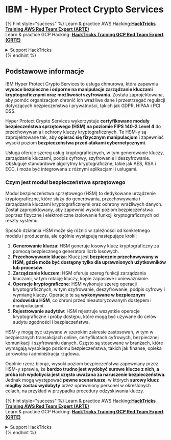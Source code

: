 # IBM - Hyper Protect Crypto Services

{% hint style="success" %}
Learn & practice AWS Hacking:<img src="../../.gitbook/assets/image (1) (1) (1) (1).png" alt="" data-size="line">[**HackTricks Training AWS Red Team Expert (ARTE)**](https://training.hacktricks.xyz/courses/arte)<img src="../../.gitbook/assets/image (1) (1) (1) (1).png" alt="" data-size="line">\
Learn & practice GCP Hacking: <img src="../../.gitbook/assets/image (2) (1).png" alt="" data-size="line">[**HackTricks Training GCP Red Team Expert (GRTE)**<img src="../../.gitbook/assets/image (2) (1).png" alt="" data-size="line">](https://training.hacktricks.xyz/courses/grte)

<details>

<summary>Support HackTricks</summary>

* Check the [**subscription plans**](https://github.com/sponsors/carlospolop)!
* **Join the** 💬 [**Discord group**](https://discord.gg/hRep4RUj7f) or the [**telegram group**](https://t.me/peass) or **follow** us on **Twitter** 🐦 [**@hacktricks\_live**](https://twitter.com/hacktricks_live)**.**
* **Share hacking tricks by submitting PRs to the** [**HackTricks**](https://github.com/carlospolop/hacktricks) and [**HackTricks Cloud**](https://github.com/carlospolop/hacktricks-cloud) github repos.

</details>
{% endhint %}

## Podstawowe informacje

IBM Hyper Protect Crypto Services to usługa chmurowa, która zapewnia **wysoce bezpieczne i odporne na manipulacje zarządzanie kluczami kryptograficznymi oraz możliwości szyfrowania**. Została zaprojektowana, aby pomóc organizacjom chronić ich wrażliwe dane i przestrzegać regulacji dotyczących bezpieczeństwa i prywatności, takich jak GDPR, HIPAA i PCI DSS.

Hyper Protect Crypto Services wykorzystuje **certyfikowane moduły bezpieczeństwa sprzętowego (HSM) na poziomie FIPS 140-2 Level 4** do przechowywania i ochrony kluczy kryptograficznych. Te HSM-y są zaprojektowane tak, aby **opierać się fizycznym manipulacjom** i zapewniać wysoki poziom **bezpieczeństwa przed atakami cybernetycznymi**.

Usługa oferuje szereg usług kryptograficznych, w tym generowanie kluczy, zarządzanie kluczami, podpis cyfrowy, szyfrowanie i deszyfrowanie. Obsługuje standardowe algorytmy kryptograficzne, takie jak AES, RSA i ECC, i może być integrowana z różnymi aplikacjami i usługami.

### Czym jest moduł bezpieczeństwa sprzętowego

Moduł bezpieczeństwa sprzętowego (HSM) to dedykowane urządzenie kryptograficzne, które służy do generowania, przechowywania i zarządzania kluczami kryptograficznymi oraz ochrony wrażliwych danych. Został zaprojektowany, aby zapewnić wysoki poziom bezpieczeństwa poprzez fizyczne i elektroniczne izolowanie funkcji kryptograficznych od reszty systemu.

Sposób działania HSM może się różnić w zależności od konkretnego modelu i producenta, ale ogólnie występują następujące kroki:

1. **Generowanie klucza**: HSM generuje losowy klucz kryptograficzny za pomocą bezpiecznego generatora liczb losowych.
2. **Przechowywanie klucza**: Klucz jest **bezpiecznie przechowywany w HSM, gdzie może być dostępny tylko dla uprawnionych użytkowników lub procesów**.
3. **Zarządzanie kluczem**: HSM oferuje szereg funkcji zarządzania kluczami, w tym rotację kluczy, kopie zapasowe i unieważnianie.
4. **Operacje kryptograficzne**: HSM wykonuje szereg operacji kryptograficznych, w tym szyfrowanie, deszyfrowanie, podpis cyfrowy i wymianę kluczy. Operacje te są **wykonywane w bezpiecznym środowisku HSM**, co chroni przed nieautoryzowanym dostępem i manipulacjami.
5. **Rejestrowanie audytów**: HSM rejestruje wszystkie operacje kryptograficzne i próby dostępu, które mogą być używane do celów audytu zgodności i bezpieczeństwa.

HSM-y mogą być używane w szerokim zakresie zastosowań, w tym w bezpiecznych transakcjach online, certyfikatach cyfrowych, bezpiecznej komunikacji i szyfrowaniu danych. Często są stosowane w branżach, które wymagają wysokiego poziomu bezpieczeństwa, takich jak finanse, opieka zdrowotna i administracja rządowa.

Ogólnie rzecz biorąc, wysoki poziom bezpieczeństwa zapewniany przez HSM-y sprawia, że **bardzo trudno jest wydobyć surowe klucze z nich, a próba ich wydobycia jest często uważana za naruszenie bezpieczeństwa**. Jednak mogą występować **pewne scenariusze**, w których **surowy klucz mógłby zostać wydobyty** przez uprawniony personel w określonych celach, na przykład w przypadku procedury odzyskiwania kluczy.

{% hint style="success" %}
Learn & practice AWS Hacking:<img src="../../.gitbook/assets/image (1) (1) (1) (1).png" alt="" data-size="line">[**HackTricks Training AWS Red Team Expert (ARTE)**](https://training.hacktricks.xyz/courses/arte)<img src="../../.gitbook/assets/image (1) (1) (1) (1).png" alt="" data-size="line">\
Learn & practice GCP Hacking: <img src="../../.gitbook/assets/image (2) (1).png" alt="" data-size="line">[**HackTricks Training GCP Red Team Expert (GRTE)**<img src="../../.gitbook/assets/image (2) (1).png" alt="" data-size="line">](https://training.hacktricks.xyz/courses/grte)

<details>

<summary>Support HackTricks</summary>

* Check the [**subscription plans**](https://github.com/sponsors/carlospolop)!
* **Join the** 💬 [**Discord group**](https://discord.gg/hRep4RUj7f) or the [**telegram group**](https://t.me/peass) or **follow** us on **Twitter** 🐦 [**@hacktricks\_live**](https://twitter.com/hacktricks_live)**.**
* **Share hacking tricks by submitting PRs to the** [**HackTricks**](https://github.com/carlospolop/hacktricks) and [**HackTricks Cloud**](https://github.com/carlospolop/hacktricks-cloud) github repos.

</details>
{% endhint %}
